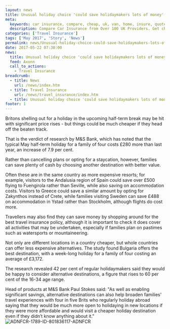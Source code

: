 ```yaml
---
layout: news
title: Unusual holiday choice 'could save holidaymakers lots of money' - Quotezone.co.uk
meta:
  keywords: car insurance, compare, cheap, uk, van, home, insure, quotes, online, comparison, bike, loans, life
  description: Compare Car Insurance from Over 100 UK Providers. Get cheap quotes online now using our fast, free, secure comparison site
categories: ['Travel Insurance']
tags: ['May 2017', 'Story', 'News']
permalink: news/Unusual-holiday-choice-could-save-holidaymakers-lots-of-money-.htm
date: 2017-05-22 07:30:00
news:
  title: Unusual holiday choice 'could save holidaymakers lots of money'
  feed: Axonn
  call_to_actions:
    - Travel Insurance
breadcrumb:
  - title: News
    url: /news/index.htm
  - title: Travel Insurance
    url: /news/travel_insurance/index.htm
  - title: Unusual holiday choice 'could save holidaymakers lots of money'
footer: 1
---
```


Britons shelling out for a holiday in the upcoming half-term break may be hit with significant price rises - but things could be much cheaper if they head off the beaten track.

That is the verdict of research by M&amp;S Bank, which has noted that the typical May half-term holiday for a family of four costs &pound;280 more than last year, an increase of 7.9 per cent.

Rather than cancelling plans or opting for a staycation, however, families can save plenty of cash by choosing another destination with better value.

Often these are in the same country as more expensive resorts; for example, visitors to the Andalusia region of Spain could save over &pound;500 flying to Fuengirola rather than Seville, while also saving on accommodation costs. Visitors to Greece could save a similar amount by opting for Zakynthos instead of Crete, while families visiting Sweden can save &pound;488 on accommodation in Ystad rather than Stockholm, although flights do cost more.

Travellers may also find they can save money by shopping around for the best travel insurance policy, although it is important to check it does cover all activities that may be undertaken, especially if families plan on pastimes such as watersports or mountaineering.

Not only are different locations in a country cheaper, but whole countries can offer less expensive alternatives. The study found Bulgaria offers the best destination, with a week-long holiday for a family of four costing an average of &pound;3,172.

The research revealed 42 per cent of regular holidaymakers said they would be happy to consider alternative destinations, a figure that rises to 60 per cent of the 16-34 age range.

Head of products at M&amp;S Bank Paul Stokes said: &quot;As well as enabling significant savings, alternative destinations can also help broaden families&#39; travel experiences with four in five Brits who regularly holiday abroad saying that they would be much more open to holidaying in new locations if they were more affordable and would visit a cheaper holiday destination even if they didn&rsquo;t know anything about it.&quot;<img alt="ADNFCR-1789-ID-801836117-ADNFCR" src="http://feeds.directnews.co.uk/feedtrack/justcopyright.gif?feedid=1789&itemid=801836117" />